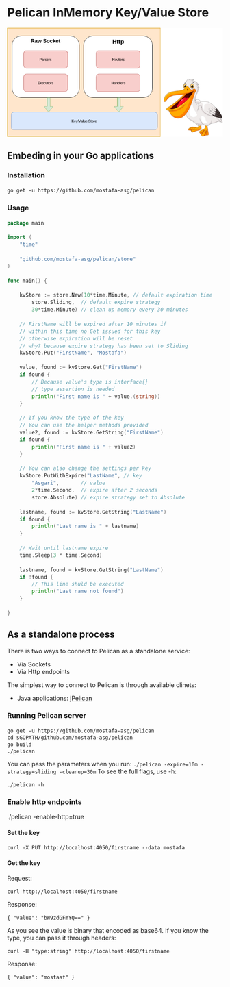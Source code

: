 # Pelican InMemory Key/Value Store
![Pelican](https://github.com/mostafa-asg/pelican/blob/master/images/pelican-design.png)

## Embeding in your Go applications
### Installation
`
go get -u https://github.com/mostafa-asg/pelican
`
### Usage
```go
package main

import (
	"time"

	"github.com/mostafa-asg/pelican/store"
)

func main() {

	kvStore := store.New(10*time.Minute, // default expiration time
		store.Sliding,  // default expire strategy
		30*time.Minute) // clean up memory every 30 minutes

	// FirstName will be expired after 10 minutes if
	// within this time no Get issued for this key
	// otherwise expiration will be reset
	// why? because expire strategy has been set to Sliding
	kvStore.Put("FirstName", "Mostafa")

	value, found := kvStore.Get("FirstName")
	if found {
		// Because value's type is interface{}
		// type assertion is needed
		println("First name is " + value.(string))
	}

	// If you know the type of the key
	// You can use the helper methods provided
	value2, found := kvStore.GetString("FirstName")
	if found {
		println("First name is " + value2)
	}

	// You can also change the settings per key
	kvStore.PutWithExpire("LastName", // key
		"Asgari",       // value
		2*time.Second,  // expire after 2 seconds
		store.Absolute) // expire strategy set to Absolute

	lastname, found := kvStore.GetString("LastName")
	if found {
		println("Last name is " + lastname)
	}

	// Wait until lastname expire
	time.Sleep(3 * time.Second)

	lastname, found = kvStore.GetString("LastName")
	if !found {
		// This line shuld be executed
		println("Last name not found")
	}

}
```
## As a standalone process
There is two ways to connect to Pelican as a standalone service:
* Via Sockets
* Via Http endpoints  

The simplest way to connect to Pelican is through available clinets:
* Java applications: [jPelican](https://github.com/mostafa-asg/jPelican)

### Running Pelican server
```
go get -u https://github.com/mostafa-asg/pelican
cd $GOPATH/github.com/mostafa-asg/pelican
go build
./pelican
```
You can pass the parameters when you run:
`
./pelican -expire=10m -strategy=sliding -cleanup=30m
`
To see the full flags, use -h:
```
./pelican -h
```
### Enable http endpoints
./pelican -enable-http=true
#### Set the key
```
curl -X PUT http://localhost:4050/firstname --data mostafa
```
#### Get the key
Request:
```
curl http://localhost:4050/firstname
```
Response:
```
{ "value": "bW9zdGFmYQ==" }
```
As you see the value is binary that encoded as base64. If you know the type, you can pass it through headers:
```
curl -H "type:string" http://localhost:4050/firstname
```
Response:
```
{ "value": "mostaaf" }
```
